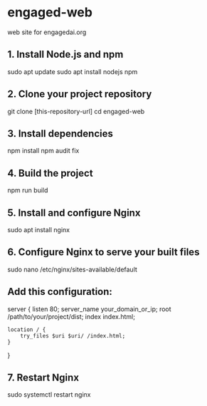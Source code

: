 # engaged-web
web site for engagedai.org

## 1. Install Node.js and npm
sudo apt update
sudo apt install nodejs npm

## 2. Clone your project repository
git clone [this-repository-url]
cd engaged-web

## 3. Install dependencies
npm install
npm audit fix

## 4. Build the project
npm run build

## 5. Install and configure Nginx
sudo apt install nginx

## 6. Configure Nginx to serve your built files
sudo nano /etc/nginx/sites-available/default

## Add this configuration:
server {
    listen 80;
    server_name your_domain_or_ip;
    root /path/to/your/project/dist;
    index index.html;
    
    location / {
        try_files $uri $uri/ /index.html;
    }
}

## 7. Restart Nginx
sudo systemctl restart nginx

